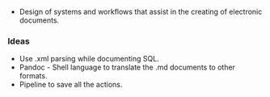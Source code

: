 + Design of systems and workflows that assist in the creating of electronic documents. 

### Ideas
+ Use .xml parsing while documenting SQL.
+ Pandoc - Shell language to translate the .md documents to other formats. 
+ Pipeline to save all the actions. 
